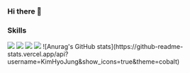 ### Hi there 👋   

<h3>Skills</h3>
<img src="https://img.shields.io/badge/Java-#007396?style=flat-square&logo=Java&logoColor=white" /> <img src="https://img.shields.io/badge/Python-#3776AB?style=flat-square&logo=Python&logoColor=white" /> <img src="https://img.shields.io/badge/MySQL-#4479A1?style=flat-square&logo=MySQL&logoColor=white" /> <img src="https://img.shields.io/badge/Android-#3DDC84?style=flat-square&logo=MySQL&logoColor=white" />
![Anurag's GitHub stats](https://github-readme-stats.vercel.app/api?username=KimHyoJung&show_icons=true&theme=cobalt)   

